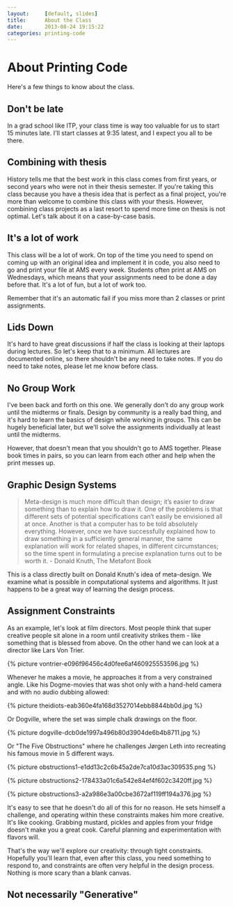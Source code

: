 ```yaml
---
layout:     [default, slides]
title:      About the Class
date:       2013-08-24 19:15:22
categories: printing-code
---
```



About Printing Code
====================

Here's a few things to know about the class.

Don't be late
-------------

In a grad school like ITP, your class time is way too valuable for us to start 15 minutes late. I'll start classes at 9:35 latest, and I expect you all to be there.

Combining with thesis
---------------------

History tells me that the best work in this class comes from first years, or second years who were not in their thesis semester. If you're taking this class because you have a thesis idea that is perfect as a final project, you're more than welcome to combine this class with your thesis. However, combining class projects as a last resort to spend more time on thesis is not optimal. Let's talk about it on a case-by-case basis.


It's a lot of work
------------------

This class will be a lot of work. On top of the time you need to spend on coming up with an original idea and implement it in code, you also need to go and print your file at AMS every week. Students often print at AMS on Wednesdays, which means that your assignments need to be done a day before that. It's a lot of fun, but a lot of work too.

Remember that it's an automatic fail if you miss more than 2 classes or print assignments.


Lids Down
---------

It's hard to have great discussions if half the class is looking at their laptops during lectures. So let's keep that to a minimum. All lectures are documented online, so there shouldn't be any need to take notes. If you do need to take notes, please let me know before class.


No Group Work
-------------

I've been back and forth on this one. We generally don't do any group work until the midterms or finals. Design by community is a really bad thing, and it's hard to learn the basics of design while working in groups. This can be hugely beneficial later, but we'll solve the assignments individually at least until the midterms.

However, that doesn't mean that you shouldn't go to AMS together. Please book times in pairs, so you can learn from each other and help when the print messes up.


Graphic Design Systems
----------------------

<blockquote >
  Meta-design is much more difficult than design; it’s easier to draw something than to explain how to draw it. One of the problems is that different sets of potential specifications can’t easily be envisioned all at once. Another is that a computer has to be told absolutely everything. However, once we have successfully explained how to draw something in a sufficiently general manner, the same explanation will work for related shapes, in different circumstances; so the time spent in formulating a precise explanation turns out to be worth it. - Donald Knuth, The Metafont Book
</blockquote>

This is a class directly built on Donald Knuth's idea of meta-design. We examine what is possible in computational systems and algorithms. It just happens to be a great way of learning the design process.


Assignment Constraints
----------------------

As an example, let's look at film directors. Most people think that super creative people sit alone in a room until creativity strikes them - like something that is blessed from above. On the other hand we can look at a director like Lars Von Trier.

{% picture vontrier-e096f96456c4d0fee6af460925553596.jpg %}

Whenever he makes a movie, he approaches it from a very constrained angle. Like his Dogme-movies that was shot only with a hand-held camera and with no audio dubbing allowed:

{% picture theidiots-eab360e4fa168d3527014ebb8844bb0d.jpg %}

Or Dogville, where the set was simple chalk drawings on the floor.

{% picture dogville-dcb0de1997a496b80d3904de6b4b8711.jpg %}

Or "The Five Obstructions" where he challenges Jørgen Leth into recreating his famous movie in 5 different ways.

{% picture obstructions1-e1dd13c2c6b45a2de7ca10d3ac309535.png %}

{% picture obstructions2-178433a01c6a542e84ef4f602c3420ff.jpg %}

{% picture obstructions3-a2a986e3a00cbe3672af119ff194a376.jpg %}

It's easy to see that he doesn't do all of this for no reason. He sets himself a challenge, and operating within these constraints makes him more creative. It's like cooking. Grabbing mustard, pickles and apples from your fridge doesn't make you a great cook. Careful planning and experimentation with flavors will.

That's the way we'll explore our creativity: through tight constraints. Hopefully you'll learn that, even after this class, you need something to respond to, and constraints are often very helpful in the design process. Nothing is more scary than a blank canvas.


Not necessarily "Generative"
----------------------------



